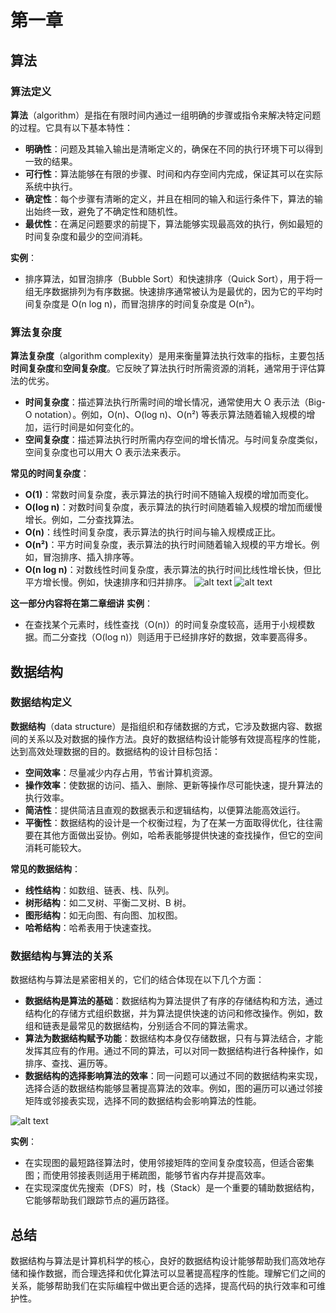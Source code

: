 # 第一章

## 算法

### 算法定义

**算法**（algorithm）是指在有限时间内通过一组明确的步骤或指令来解决特定问题的过程。它具有以下基本特性：

- **明确性**：问题及其输入输出是清晰定义的，确保在不同的执行环境下可以得到一致的结果。
- **可行性**：算法能够在有限的步骤、时间和内存空间内完成，保证其可以在实际系统中执行。
- **确定性**：每个步骤有清晰的定义，并且在相同的输入和运行条件下，算法的输出始终一致，避免了不确定性和随机性。
- **最优性**：在满足问题要求的前提下，算法能够实现最高效的执行，例如最短的时间复杂度和最少的空间消耗。

**实例**：
- 排序算法，如冒泡排序（Bubble Sort）和快速排序（Quick Sort），用于将一组无序数据排列为有序数据。快速排序通常被认为是最优的，因为它的平均时间复杂度是 O(n log n)，而冒泡排序的时间复杂度是 O(n²)。

### 算法复杂度

**算法复杂度**（algorithm complexity）是用来衡量算法执行效率的指标，主要包括**时间复杂度**和**空间复杂度**。它反映了算法执行时所需资源的消耗，通常用于评估算法的优劣。

- **时间复杂度**：描述算法执行所需时间的增长情况，通常使用大 O 表示法（Big-O notation）。例如，O(n)、O(log n)、O(n²) 等表示算法随着输入规模的增加，运行时间是如何变化的。
- **空间复杂度**：描述算法执行时所需内存空间的增长情况。与时间复杂度类似，空间复杂度也可以用大 O 表示法来表示。

**常见的时间复杂度**：
- **O(1)**：常数时间复杂度，表示算法的执行时间不随输入规模的增加而变化。
- **O(log n)**：对数时间复杂度，表示算法的执行时间随着输入规模的增加而缓慢增长。例如，二分查找算法。
- **O(n)**：线性时间复杂度，表示算法的执行时间与输入规模成正比。
- **O(n²)**：平方时间复杂度，表示算法的执行时间随着输入规模的平方增长。例如，冒泡排序、插入排序等。
- **O(n log n)**：对数线性时间复杂度，表示算法的执行时间比线性增长快，但比平方增长慢。例如，快速排序和归并排序。
![alt text](https://www.hello-algo.com/chapter_computational_complexity/time_complexity.assets/time_complexity_common_types.png)
![alt text](https://www.hello-algo.com/chapter_computational_complexity/space_complexity.assets/space_complexity_common_types.png)

**这一部分内容将在第二章细讲**
**实例**：
- 在查找某个元素时，线性查找（O(n)）的时间复杂度较高，适用于小规模数据。而二分查找（O(log n)）则适用于已经排序好的数据，效率要高得多。

## 数据结构

### 数据结构定义

**数据结构**（data structure）是指组织和存储数据的方式，它涉及数据内容、数据间的关系以及对数据的操作方法。良好的数据结构设计能够有效提高程序的性能，达到高效处理数据的目的。数据结构的设计目标包括：

- **空间效率**：尽量减少内存占用，节省计算机资源。
- **操作效率**：使数据的访问、插入、删除、更新等操作尽可能快速，提升算法的执行效率。
- **简洁性**：提供简洁且直观的数据表示和逻辑结构，以便算法能高效运行。
- **平衡性**：数据结构的设计是一个权衡过程，为了在某一方面取得优化，往往需要在其他方面做出妥协。例如，哈希表能够提供快速的查找操作，但它的空间消耗可能较大。

**常见的数据结构**：
- **线性结构**：如数组、链表、栈、队列。
- **树形结构**：如二叉树、平衡二叉树、B 树。
- **图形结构**：如无向图、有向图、加权图。
- **哈希结构**：哈希表用于快速查找。

### 数据结构与算法的关系

数据结构与算法是紧密相关的，它们的结合体现在以下几个方面：

- **数据结构是算法的基础**：数据结构为算法提供了有序的存储结构和方法，通过结构化的存储方式组织数据，并为算法提供快速的访问和修改操作。例如，数组和链表是最常见的数据结构，分别适合不同的算法需求。
- **算法为数据结构赋予功能**：数据结构本身仅存储数据，只有与算法结合，才能发挥其应有的作用。通过不同的算法，可以对同一数据结构进行各种操作，如排序、查找、遍历等。
- **数据结构的选择影响算法的效率**：同一问题可以通过不同的数据结构来实现，选择合适的数据结构能够显著提高算法的效率。例如，图的遍历可以通过邻接矩阵或邻接表实现，选择不同的数据结构会影响算法的性能。

![alt text](https://www.hello-algo.com/chapter_introduction/what_is_dsa.assets/relationship_between_data_structure_and_algorithm.png)

**实例**：
- 在实现图的最短路径算法时，使用邻接矩阵的空间复杂度较高，但适合密集图；而使用邻接表则适用于稀疏图，能够节省内存并提高效率。
- 在实现深度优先搜索（DFS）时，栈（Stack）是一个重要的辅助数据结构，它能够帮助我们跟踪节点的遍历路径。

## 总结

数据结构与算法是计算机科学的核心，良好的数据结构设计能够帮助我们高效地存储和操作数据，而合理选择和优化算法可以显著提高程序的性能。理解它们之间的关系，能够帮助我们在实际编程中做出更合适的选择，提高代码的执行效率和可维护性。

